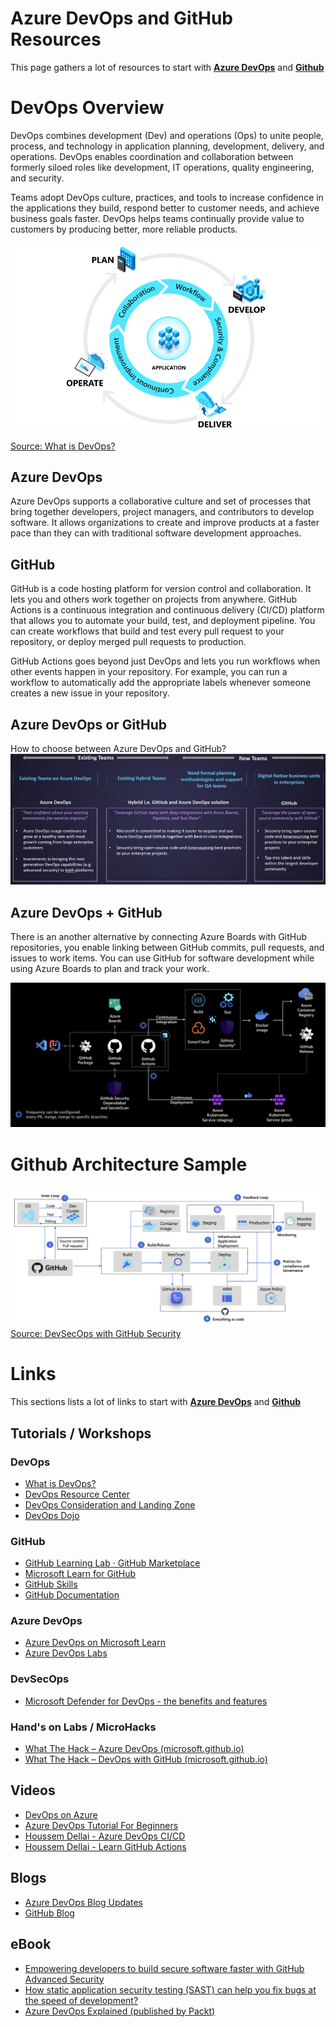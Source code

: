 # Azure DevOps and GitHub Resources

This page gathers a lot of resources to start with **[Azure DevOps](https://azure.microsoft.com/en-us/products/devops/)** and **[Github](https://www.github.com)**

# DevOps Overview

DevOps combines development (Dev) and operations (Ops) to unite people, process, and technology in application planning, development, delivery, and operations. DevOps enables coordination and collaboration between formerly siloed roles like development, IT operations, quality engineering, and security.

Teams adopt DevOps culture, practices, and tools to increase confidence in the applications they build, respond better to customer needs, and achieve business goals faster. DevOps helps teams continually provide value to customers by producing better, more reliable products.

![What is DevOps](./media/devops-lifecycle.png)

[Source: What is DevOps?](https://learn.microsoft.com/en-us/devops/what-is-devops)

## Azure DevOps

Azure DevOps supports a collaborative culture and set of processes that bring together developers, project managers, and contributors to develop software. It allows organizations to create and improve products at a faster pace than they can with traditional software development approaches.

## GitHub
GitHub is a code hosting platform for version control and collaboration. It lets you and others work together on projects from anywhere.
GitHub Actions is a continuous integration and continuous delivery (CI/CD) platform that allows you to automate your build, test, and deployment pipeline. You can create workflows that build and test every pull request to your repository, or deploy merged pull requests to production.

GitHub Actions goes beyond just DevOps and lets you run workflows when other events happen in your repository. For example, you can run a workflow to automatically add the appropriate labels whenever someone creates a new issue in your repository.

## Azure DevOps or GitHub
How to choose between Azure DevOps and GitHub?
![AzDO GH How to choose](./media/AzDO-GH-HowToChoose.png)

## Azure DevOps + GitHub
There is an another alternative by connecting Azure Boards with GitHub repositories, you enable linking between GitHub commits, pull requests, and issues to work items. You can use GitHub for software development while using Azure Boards to plan and track your work. 

![DevSecOps](./media/devsecops.png)


# Github Architecture Sample
![GitHub Architecture](./media/github-architecture.png)
[Source: DevSecOps with GitHub Security](https://learn.microsoft.com/en-us/azure/architecture/solution-ideas/articles/devsecops-in-github)

# Links

This sections lists a lot of links to start with **[Azure DevOps](https://azure.microsoft.com/en-us/products/devops/)** and **[Github](https://www.github.com)**

## Tutorials / Workshops

### DevOps
 - [What is DevOps?](https://learn.microsoft.com/en-us/devops/what-is-devops)
 - [DevOps Resource Center](https://learn.microsoft.com/en-us/devops/)
 - [DevOps Consideration and Landing Zone](https://learn.microsoft.com/en-us/azure/cloud-adoption-framework/ready/considerations/devops-principles-and-practices)
 - [DevOps Dojo](https://devblogs.microsoft.com/devops/intro-of-devops-dojo/)


### GitHub
 - [GitHub Learning Lab · GitHub Marketplace](https://github.com/marketplace/github-learning-lab)
 - [Microsoft Learn for GitHub](https://learn.microsoft.com/en-us/training/github/)
 - [GitHub Skills](https://skills.github.com/)
 - [GitHub Documentation](https://docs.github.com/en)

### Azure DevOps
 - [Azure DevOps on Microsoft Learn](https://learn.microsoft.com/en-us/training/browse/?expanded=azure&products=azure-devops)
 - [Azure DevOps Labs](https://www.azuredevopslabs.com/)
 
### DevSecOps
 - [Microsoft Defender for DevOps - the benefits and features](https://learn.microsoft.com/en-us/azure/defender-for-cloud/defender-for-devops-introduction)
 
### Hand's on Labs / MicroHacks
 - [What The Hack – Azure DevOps (microsoft.github.io)](https://microsoft.github.io/WhatTheHack/010-AzureDevOps/)
 - [What The Hack – DevOps with GitHub (microsoft.github.io)](https://microsoft.github.io/WhatTheHack/031-DevOpsWithGitHub/)


## Videos

 - [DevOps on Azure](https://www.youtube.com/@AzureDevOps)
 - [Azure DevOps Tutorial For Beginners](https://www.youtube.com/playlist?list=PLaFzfwmPR7_Ifxq-udm66fhReFeGOe2x_)
 - [Houssem Dellai - Azure DevOps CI/CD](https://www.youtube.com/playlist?list=PLpbcUe4chE7_J_la3FlruUfAN1ec7H_bR)
 - [Houssem Dellai - Learn GitHub Actions](https://www.youtube.com/playlist?list=PLpbcUe4chE7-6zbykHL9ASi3zlP5PHROo)

## Blogs

 - [Azure DevOps Blog Updates](https://devblogs.microsoft.com/devops/category/community/)
 - [GitHub Blog](https://github.blog/)

## eBook

 - [Empowering developers to build secure software faster with GitHub Advanced Security](https://resources.github.com/security/secure-software-faster-ebook/)
 - [How static application security testing (SAST) can help you fix bugs at the speed of development?](https://resources.github.com/security/sast/?submitted=true)
 - [Azure DevOps Explained (published by Packt)](https://github.com/PacktPublishing/Learning-Azure-DevOps---B16392)



